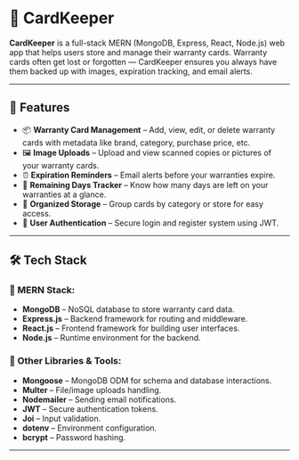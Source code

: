 # 🧾 CardKeeper

**CardKeeper** is a full-stack MERN (MongoDB, Express, React, Node.js) web app that helps users store and manage their warranty cards. Warranty cards often get lost or forgotten — CardKeeper ensures you always have them backed up with images, expiration tracking, and email alerts.

---

## 🚀 Features

- 📦 **Warranty Card Management** – Add, view, edit, or delete warranty cards with metadata like brand, category, purchase price, etc.
- 🖼️ **Image Uploads** – Upload and view scanned copies or pictures of your warranty cards.
- ⏰ **Expiration Reminders** – Email alerts before your warranties expire.
- 📅 **Remaining Days Tracker** – Know how many days are left on your warranties at a glance.
- 📂 **Organized Storage** – Group cards by category or store for easy access.
- 🔐 **User Authentication** – Secure login and register system using JWT.

---

## 🛠️ Tech Stack

### 🧩 MERN Stack:
- **MongoDB** – NoSQL database to store warranty card data.
- **Express.js** – Backend framework for routing and middleware.
- **React.js** – Frontend framework for building user interfaces.
- **Node.js** – Runtime environment for the backend.

### 🔧 Other Libraries & Tools:
- **Mongoose** – MongoDB ODM for schema and database interactions.
- **Multer** – File/image uploads handling.
- **Nodemailer** – Sending email notifications.
- **JWT** – Secure authentication tokens.
- **Joi** – Input validation.
- **dotenv** – Environment configuration.
- **bcrypt** – Password hashing.

---
